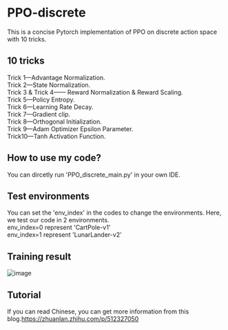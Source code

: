 # PPO-discrete
This is a concise Pytorch implementation of PPO on discrete action space with 10 tricks.<br />

## 10 tricks
Trick 1—Advantage Normalization.<br />
Trick 2—State Normalization.<br />
Trick 3 & Trick 4—— Reward Normalization & Reward Scaling.<br />
Trick 5—Policy Entropy.<br />
Trick 6—Learning Rate Decay.<br />
Trick 7—Gradient clip.<br />
Trick 8—Orthogonal Initialization.<br />
Trick 9—Adam Optimizer Epsilon Parameter.<br />
Trick10—Tanh Activation Function.<br />

## How to use my code?
You can dircetly run 'PPO_discrete_main.py' in your own IDE.<br />

## Test environments
You can set the 'env_index' in the codes to change the environments. Here, we test our code in 2 environments.<br />
env_index=0 represent 'CartPole-v1'<br />
env_index=1 represent 'LunarLander-v2'<br />

## Training result
![image](https://github.com/Lizhi-sjtu/DRL-code-pytorch/blob/main/4.PPO-discrete/training_result.png)

## Tutorial
If you can read Chinese, you can get more information from this blog.https://zhuanlan.zhihu.com/p/512327050
